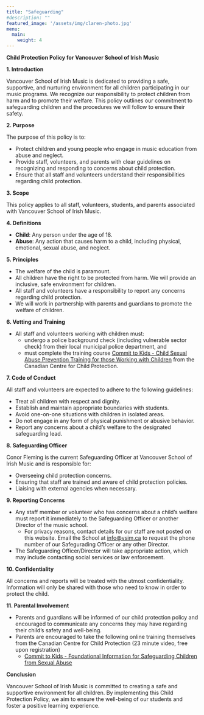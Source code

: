 ```yaml
---
title: "Safeguarding"
#description: ""
featured_image: '/assets/img/claren-photo.jpg'
menu:
  main:
    weight: 4
---
```


**Child Protection Policy for Vancouver School of Irish Music**

**1. Introduction**

Vancouver School of Irish Music is dedicated to providing a safe, supportive, and nurturing environment for all children participating in our music programs. 
We recognize our responsibility to protect children from harm and to promote their welfare. 
This policy outlines our commitment to safeguarding children and the procedures we will follow to ensure their safety.

**2. Purpose**

The purpose of this policy is to:
- Protect children and young people who engage in music education from abuse and neglect.
- Provide staff, volunteers, and parents with clear guidelines on recognizing and responding to concerns about child protection.
- Ensure that all staff and volunteers understand their responsibilities regarding child protection.

**3. Scope**

This policy applies to all staff, volunteers, students, and parents associated with Vancouver School of Irish Music.

**4. Definitions**

- **Child**: Any person under the age of 18.
- **Abuse**: Any action that causes harm to a child, including physical, emotional, sexual abuse, and neglect.

**5. Principles**

- The welfare of the child is paramount.
- All children have the right to be protected from harm. We will provide an inclusive, safe environment for children.
- All staff and volunteers have a responsibility to report any concerns regarding child protection.
- We will work in partnership with parents and guardians to promote the welfare of children.

**6. Vetting and Training**

- All staff and volunteers working with children must:
   - undergo a police background check (including vulnerable sector check) from their local municipal police department, and
   - must complete the training course [Commit to Kids - Child Sexual Abuse Prevention Training for those Working with Children](https://protectchildren.ca/en/get-involved/online-training/commit-to-kids/) from the Canadian Centre for Child Protection.

**7. Code of Conduct**

All staff and volunteers are expected to adhere to the following guidelines:
- Treat all children with respect and dignity.
- Establish and maintain appropriate boundaries with students.
- Avoid one-on-one situations with children in isolated areas.
- Do not engage in any form of physical punishment or abusive behavior.
- Report any concerns about a child’s welfare to the designated safeguarding lead.

**8. Safeguarding Officer**

Conor Fleming is the current Safeguarding Officer at Vancouver School of Irish Music and is responsible for:
- Overseeing child protection concerns.
- Ensuring that staff are trained and aware of child protection policies.
- Liaising with external agencies when necessary.

**9. Reporting Concerns**

- Any staff member or volunteer who has concerns about a child’s welfare must report it immediately to the Safeguarding Officer or another Director of the music school.
   - For privacy reasons, contact details for our staff are not posted on this website. Email the School at [info@vsim.ca](mailto:info@vsim.ca) to request the phone number of our Safegurading Officer or any other Director. 
- The Safeguarding Officer/Director will take appropriate action, which may include contacting social services or law enforcement.

**10. Confidentiality**

All concerns and reports will be treated with the utmost confidentiality. Information will only be shared with those who need to know in order to protect the child.

**11. Parental Involvement**

- Parents and guardians will be informed of our child protection policy and encouraged to communicate any concerns they may have regarding their child’s safety and well-being.
- Parents are encouraged to take the following online training themselves from the Canadian Centre for Child Protection (23 minute video, free upon registration)
   - [Commit to Kids - Foundational Information for Safeguarding Children from Sexual Abuse](https://protectchildren.ca/en/get-involved/online-training/commit-to-kids-foundation-safeguarding-children/)

**Conclusion**

Vancouver School of Irish Music is committed to creating a safe and supportive environment for all children. By implementing this Child Protection Policy, we aim to ensure the well-being of our students and foster a positive learning experience.
